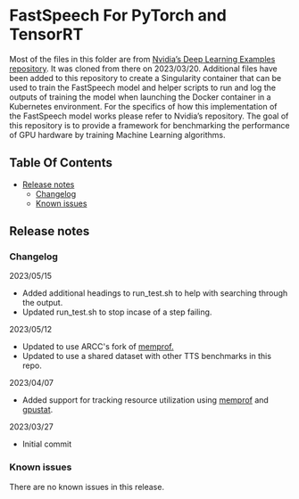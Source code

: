# FastSpeech For PyTorch and TensorRT

Most of the files in this folder are from [Nvidia’s Deep Learning Examples repository](https://github.com/NVIDIA/DeepLearningExamples/tree/master/CUDA-Optimized/FastSpeech). It was cloned from there on 2023/03/20. Additional files have been added to this repository to create a Singularity container that can be used to train the FastSpeech model and helper scripts to run and log the outputs of training the model when launching the Docker container in a Kubernetes environment. For the specifics of how this implementation of the FastSpeech model works please refer to Nvidia’s repository. The goal of this repository is to provide a framework for benchmarking the performance of GPU hardware by training Machine Learning algorithms.

## Table Of Contents
- [Release notes](#release-notes)
    * [Changelog](#changelog)
    * [Known issues](#known-issues)

## Release notes

### Changelog
2023/05/15
- Added additional headings to run_test.sh to help with searching through the output.
- Updated run_test.sh to stop incase of a step failing.

2023/05/12
- Updated to use ARCC's fork of [memprof.](https://github.com/WyoARCC/memprof)
- Updated to use a shared dataset with other TTS benchmarks in this repo.

2023/04/07
- Added support for tracking resource utilization using [memprof](https://github.com/IGBIllinois/memprof) and [gpustat](https://github.com/wookayin/gpustat).

2023/03/27
- Initial commit

### Known issues

There are no known issues in this release.
